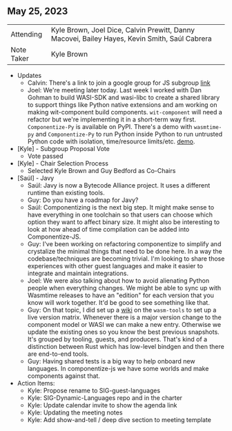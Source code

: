 ## May 25, 2023


|          |      | 
| -------- | -------- |
| Attending  | Kyle Brown, Joel Dice, Calvin Prewitt, Danny Macovei, Bailey Hayes, Kevin Smith, Saúl Cabrera 
| Note Taker | Kyle Brown

* Updates
    * Calvin: There's a link to join a google group for JS subgroup [link](https://groups.google.com/g/ba-sig-dynamic-languages-javascript)
    * Joel: We're meeting later today. Last week I worked with Dan Gohman to build WASI-SDK and wasi-libc to create a shared library to support things like Python native extensions and am working on making wit-component build components. `wit-component` will need a refactor but we're implementing it in a short-term way first. `Componentize-Py` is available on PyPI. There's a demo with `wasmtime-py` and `Componentize-Py` to run Python inside Python to run untrusted Python code with isolation, time/resource limits/etc. [demo](https://github.com/dicej/component-sandbox-demo#examples).
* [Kyle] - Subgroup Proposal Vote
    * Vote passed
* [Kyle] - Chair Selection Process
    * Selected Kyle Brown and Guy Bedford as Co-Chairs
* [Saúl] - Javy
    * Saúl: Javy is now a Bytecode Alliance project. It uses a different runtime than existing tools.
    * Guy: Do you have a roadmap for Javy?
    * Saúl: Componentizing is the next big step. It might make sense to have everything in one toolchain so that users can choose which option they want to affect binary size. It might also be interesting to look at how ahead of time compilation can be added into Componentize-JS.
    * Guy: I've been working on refactoring componentize to simplify and crystalize the minimal things that need to be done here. In a way the codebase/techniques are becoming trivial. I'm looking to share those experiences with other guest languages and make it easier to integrate and maintain integrations.
    * Joel: We were also talking about how to avoid alienating Python people when everything changes. We might be able to sync up with Wasmtime releases to have an "edition" for each version that you know will work together. It'd be good to see something like that.
    * Guy: On that topic, I did set up a [wiki](https://github.com/bytecodealliance/wasm-tools/wiki/Component-Model-Tooling-Compatibility) on the `wasm-tools` to set up a live version matrix. Whenever there is a major version change to the component model or WASI we can make a new entry. Otherwise we update the existing ones so you know the best previous snapshots. It's grouped by tooling, guests, and producers. That's kind of a distinction between Rust which has low-level bindgen and then there are end-to-end tools.
    * Guy: Having shared tests is a big way to help onboard new languages. In componentize-js we have some worlds and make components against that.
* Action Items:
    * Kyle: Propose rename to SIG-guest-languages
    * Kyle: SIG-Dynamic-Languages repo and in the charter
    * Kyle: Update calendar invite to show the agenda link
    * Kyle: Updating the meeting notes
    * Kyle: Add show-and-tell / deep dive section to meeting template
